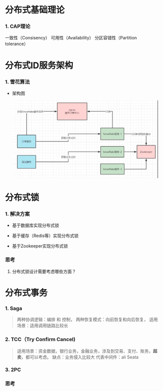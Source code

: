 # 分布式基础理论

### 1. CAP理论

一致性（Consisency）
可用性（Availability）
分区容错性（Partition tolerance）



# 分布式ID服务架构

### 1. 雪花算法

- 架构图

  <img src="../pictures/architecture/snow algorithm archistruct.png" style="zoom:67%;"/>
  



# 分布式锁

### 1. 解决方案

- 基于数据库实现分布式锁

  > 

- 基于缓存（Redis等）实现分布式锁

  > 

- 基于Zookeeper实现分布式锁

  > 

### 思考

1. 分布式锁设计需要考虑哪些方面？

# 分布式事务

### 1. Saga

>两种协调逻辑：编排 和 控制，
>两种恢复模式：向前恢复和向后恢复，
>适用场景：适用调用链路比较长

### 2. TCC（Try Confirm Cancel) 

> 适用场景：资金数据，银行业务，金融业务，涉及到交易、支付、账务，**超卖**，都可以考虑。
> 缺点：业务侵入比较大
> 代表中间件：ali  Seata

### 3. 2PC

### 思考

